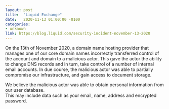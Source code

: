 ```yaml
---
layout: post
title:  "Liquid Exchange"
date:   2020-11-13 01:00:00 -0100
categories:
- unknown
link: https://blog.liquid.com/security-incident-november-13-2020
---
```


On the 13th of November 2020, a domain name hosting provider that manages one of our core 
domain names incorrectly transferred control of the account and domain to a malicious actor. 
This gave the actor the ability to change DNS records and in turn, take control of a number of 
internal email accounts. In due course, the malicious actor was able to partially compromise 
our infrastructure, and gain access to document storage.

We believe the malicious actor was able to obtain personal information from our user database.  
This may include data such as your email, name, address and encrypted password. 
